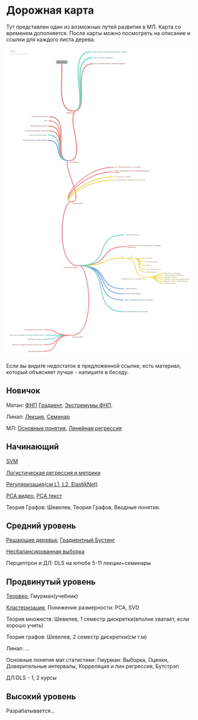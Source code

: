 # Дорожная карта
Тут представлен один из возможных путей развития в МЛ. Карта со временем дополняется.
После карты можно посмотреть на описание и ссылки для каждого листа дерева. 

![alt text](Road_map.png "Дорожная карта")





Если вы видите недостаток в предложенной ссылке, есть материал, который объясняет лучше - напишите в беседу. 

## Новичок 

Матан: [ФНП](http://mathprofi.ru/funkcija_dvuh_peremennyh_oblast_opredelenija_linii_urovnja.html) [Градиент](http://mathprofi.ru/proizvodnaja_po_napravleniju_i_gradient.html), [Экстремумы ФНП](http://mathprofi.ru/extremumy_funkcij_dvuh_i_treh_peremennyh.html).

Линал: [Лекция](https://www.youtube.com/watch?v=MJlNjtwzgH4&ab_channel=DeepLearningSchool), [Семинар](https://www.youtube.com/watch?v=8dQacKEwLCQ&ab_channel=DeepLearningSchool)

МЛ: [Основные понятия](https://www.youtube.com/watch?v=8s9073kNXgY&list=PL4_hYwCyhAvZyW6qS58x4uElZgAkMVUvj&ab_channel=%D0%9B%D0%B5%D0%BA%D1%82%D0%BE%D1%80%D0%B8%D0%B9%D0%A4%D0%9F%D0%9C%D0%98), [Линейная регрессия](https://www.youtube.com/watch?v=GKIkGc2bnmU&list=PL4_hYwCyhAvZyW6qS58x4uElZgAkMVUvj&index=2&ab_channel=%D0%9B%D0%B5%D0%BA%D1%82%D0%BE%D1%80%D0%B8%D0%B9%D0%A4%D0%9F%D0%9C%D0%98)

## Начинающий

[SVM](https://habr.com/ru/company/ods/blog/484148/)

[Логистическая регрессия и метрики](https://www.youtube.com/watch?v=_SUJsDLtJsE&list=PL4_hYwCyhAvZyW6qS58x4uElZgAkMVUvj&index=3&ab_channel=%D0%9B%D0%B5%D0%BA%D1%82%D0%BE%D1%80%D0%B8%D0%B9%D0%A4%D0%9F%D0%9C%D0%98)

[Регуляризация(см L1, L2, ElastikNet)](https://neerc.ifmo.ru/wiki/index.php?title=%D0%A0%D0%B5%D0%B3%D1%83%D0%BB%D1%8F%D1%80%D0%B8%D0%B7%D0%B0%D1%86%D0%B8%D1%8F)

[PCA видео](https://www.youtube.com/watch?v=NKmwnILrHD8&ab_channel=%D0%9E%D1%81%D0%BD%D0%BE%D0%B2%D1%8B%D0%B0%D0%BD%D0%B0%D0%BB%D0%B8%D0%B7%D0%B0%D0%B4%D0%B0%D0%BD%D0%BD%D1%8B%D1%85), [PCA текст](https://ru.wikipedia.org/wiki/%D0%9C%D0%B5%D1%82%D0%BE%D0%B4_%D0%B3%D0%BB%D0%B0%D0%B2%D0%BD%D1%8B%D1%85_%D0%BA%D0%BE%D0%BC%D0%BF%D0%BE%D0%BD%D0%B5%D0%BD%D1%82)

Теория Графов: Шевелев, Теория Графов, Вводные понятия.


## Средний уровень
[Решающие деревья](https://www.youtube.com/watch?v=-0Do2_WIJAQ&list=PL4_hYwCyhAvZyW6qS58x4uElZgAkMVUvj&index=6&ab_channel=%D0%9B%D0%B5%D0%BA%D1%82%D0%BE%D1%80%D0%B8%D0%B9%D0%A4%D0%9F%D0%9C%D0%98), [Градиентный Бустинг](https://www.youtube.com/watch?v=hTECDpL_JYM&list=PL4_hYwCyhAvZyW6qS58x4uElZgAkMVUvj&index=7&ab_channel=%D0%9B%D0%B5%D0%BA%D1%82%D0%BE%D1%80%D0%B8%D0%B9%D0%A4%D0%9F%D0%9C%D0%98)

[Несбалансированная выборка](https://basegroup.ru/community/articles/imbalance-datasets)

Перцептрон и ДЛ: DLS на ютюбе 5-11 лекции+семинары


## Продвинутый уровень

[Теорвер](https://stepik.org/course/3089/syllabus?auth=login), Гмурман(учебник)

[Кластеризация](https://neerc.ifmo.ru/wiki/index.php?title=%D0%9A%D0%BB%D0%B0%D1%81%D1%82%D0%B5%D1%80%D0%B8%D0%B7%D0%B0%D1%86%D0%B8%D1%8F), Понижение размерности: PCA, SVD

Теория множеств: Шевелев, 1 семестр дискретки(вполне хватает, если хорошо учить)

Теория графов: Шевелев, 2 семестр дискретки(см т.м)

Линал: ...

Основные понятия мат.статистики: Гмурман: Выборка, Оценки, Доверительные интервалы, Корреляция и лин.регрессия, Бутстрэп

ДЛ:DLS - 1, 2 курсы

## Высокий уровень

Разрабатывается...
